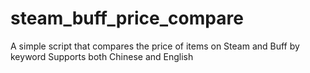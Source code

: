 # steam_buff_price_compare
A simple script that compares the price of items on Steam and Buff by keyword
Supports both Chinese and English
